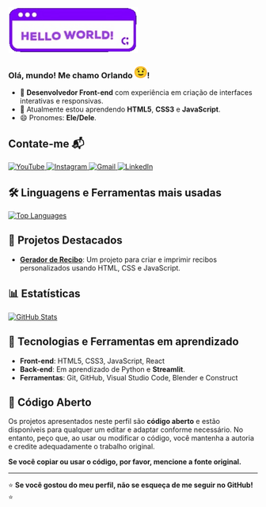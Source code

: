 ![Coding GIF](hello_world.gif)
### Olá, mundo! Me chamo Orlando <img src="blink.gif" style="width: 25px;">!

- 🔭 **Desenvolvedor Front-end** com experiência em criação de interfaces interativas e responsivas.
- 🌱 Atualmente estou aprendendo **HTML5**, **CSS3** e **JavaScript**.
- 😄 Pronomes: **Ele/Dele**.

## Contate-me 📬

<div>
  <a href="https://www.youtube.com/channel/UCl7lDZiBckwvxw6OTkEW0wg" target="_blank">
    <img src="https://img.shields.io/badge/YouTube-FF0000?style=for-the-badge&logo=youtube&logoColor=white" alt="YouTube">
  </a>
  <a href="https://www.instagram.com/orlando.rolim8/" target="_blank">
    <img src="https://img.shields.io/badge/-Instagram-%23E4405F?style=for-the-badge&logo=instagram&logoColor=white" alt="Instagram">
  </a> 
  <a href="mailto:rolimorlando@gmail.com">
    <img src="https://img.shields.io/badge/-Gmail-%23333?style=for-the-badge&logo=gmail&logoColor=white" alt="Gmail">
  </a>
  <a href="https://www.linkedin.com/in/orlandorolimf/" target="_blank">
    <img src="https://img.shields.io/badge/-LinkedIn-%230077B5?style=for-the-badge&logo=linkedin&logoColor=white" alt="LinkedIn">
  </a>
</div>

## 🛠️ Linguagens e Ferramentas mais usadas

<div align="left">
  <a href="https://github.com/rolim8">
    <img width="400em" src="https://github-readme-stats.vercel.app/api/top-langs/?username=rolim8&layout=compact&langs_count=7&theme=dracula" alt="Top Languages">
  </a>
</div>

## 🚀 Projetos Destacados

- **[Gerador de Recibo](https://rolim8.github.io/Receipt-Generator-2.0/code/index.html)**: Um projeto para criar e imprimir recibos personalizados usando HTML, CSS e JavaScript.

## 📊 Estatísticas

<div align="left">
  <a href="https://github.com/rolim8">
    <img width="400em" src="https://github-readme-stats.vercel.app/api?username=rolim8&show_icons=true&theme=dracula" alt="GitHub Stats">
  </a>
</div>

## 🧩 Tecnologias e Ferramentas em aprendizado

- **Front-end**: HTML5, CSS3, JavaScript, React
- **Back-end**: Em aprendizado de Python e **Streamlit**.
- **Ferramentas**: Git, GitHub, Visual Studio Code, Blender e Construct

## 📝 Código Aberto

Os projetos apresentados neste perfil são **código aberto** e estão disponíveis para qualquer um editar e adaptar conforme necessário. No entanto, peço que, ao usar ou modificar o código, você mantenha a autoria e credite adequadamente o trabalho original. 

**Se você copiar ou usar o código, por favor, mencione a fonte original.**

---

⭐ **Se você gostou do meu perfil, não se esqueça de me seguir no GitHub!** ⭐
